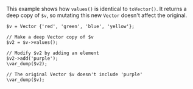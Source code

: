 This example shows how `values()` is identical to `toVector()`. It returns a deep copy of `$v`, so mutating this new `Vector` doesn't affect the original.

```basic-usage.hack
$v = Vector {'red', 'green', 'blue', 'yellow'};

// Make a deep Vector copy of $v
$v2 = $v->values();

// Modify $v2 by adding an element
$v2->add('purple');
\var_dump($v2);

// The original Vector $v doesn't include 'purple'
\var_dump($v);
```
